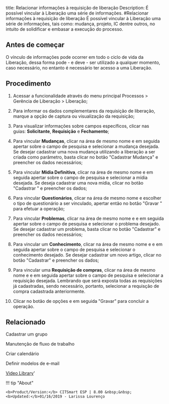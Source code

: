 title:  Relacionar informações à requisição de liberação 
Description: É possível vincular à Liberação uma série de informações.
#Relacionar informações à requisição de liberação
É possível vincular à Liberação uma série de informações, tais como: mudança, projeto, IC dentre outros, no intuito de solidificar e embasar a execução do processo.

Antes de começar
--------------------

O vínculo de informações pode ocorrer em todo o ciclo de vida da Liberação,
dessa forma pode - e deve - ser utilizado a qualquer momento, caso necessário,
no entanto é necessário ter acesso a uma Liberação.

Procedimento
----------------

1.  Acessar a funcionalidade através do menu principal Processos \> Gerência de
    Liberação \> Liberação;

2.  Para informar os dados complementares da requisição de liberação, marque a
    opção de captura ou visualização da requisição;

3.  Para visualizar informações sobre campos específicos, clicar nas
    guias: **Solicitante**, **Requisição** e **Fechamento**;

4.  Para vincular **Mudanças**, clicar na área de mesmo nome e em seguida
    apertar sobre o campo de pesquisa e selecionar a mudança desejada. Se
    desejar cadastrar uma nova mudança utilizando a liberação a ser criada como
    parâmetro, basta clicar no botão "Cadastrar Mudança" e preencher os dados
    necessários;

5.  Para vincular **Mídia Definitiva**, clicar na área de mesmo nome e em
    seguida apertar sobre o campo de pesquisa e selecionar a mídia desejada. Se
    deseja cadastrar uma nova mídia, clicar no botão "Cadastrar " e preencher os
    dados;

6.  Para vincular **Questionários**, clicar na área de mesmo nome e escolher o
    tipo de questionário a ser vinculado, apertar então no botão "Gravar " para
    efetuar a operação;

7.  Para vincular **Problemas**, clicar na área de mesmo nome e e em seguida
    apertar sobre o campo de pesquisa e selecionar o problema desejado. Se
    desejar cadastrar um problema, basta clicar no botão "Cadastrar" e preencher
    os dados necessários;

8.  Para vincular um **Conhecimento**, clicar na área de mesmo nome e e em
    seguida apertar sobre o campo de pesquisa e selecionar o conhecimento
    desejado. Se desejar cadastrar um novo artigo, clicar no botão "Cadastrar" e
    preencher os dados;

9.  Para vincular uma **Requisição de compras**, clicar na área de mesmo nome e
    e em seguida apertar sobre o campo de pesquisa e selecionar a requisição
    desejada. Lembrando que será exposta todas as requisições já cadastradas,
    sendo necessário, portanto, selecionar a requisção de compra cadastrada
    anteriormente.

10. Clicar no botão de opções e em seguida "Gravar" para concluir a operação.

Relacionado
---------------

Cadastrar um grupo

Manutenção de fluxo de trabalho

Criar calendário

Definir modelos de e-mail

<i class='fa fa-youtube-play  fa-2x' style='color:#97ce17;vertical-align: middle;'> </i> [Video Library](https://www.youtube.com/playlist?list=PLB5qK2uzf2RPc9F3kW8T8Mw2rtMylBEWC)'

!!! tip "About"

    <b>Product/Version:</b> CITSmart ESP | 8.00 &nbsp;&nbsp;
    <b>Updated:</b>01/16/2019 - Larissa Lourenço
